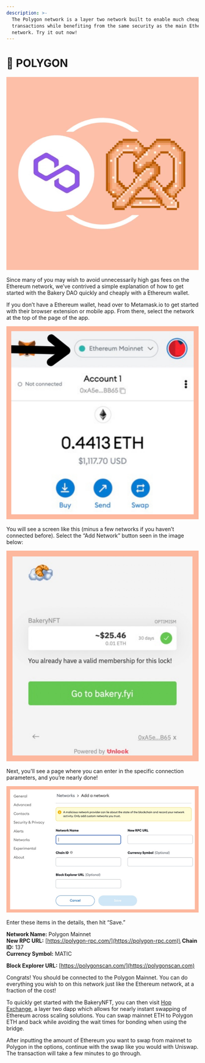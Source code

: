 ```yaml
---
description: >-
  The Polygon network is a layer two network built to enable much cheaper
  transactions while benefiting from the same security as the main Ethereum
  network. Try it out now!
---
```


# 🔗 POLYGON

![Polygon Pastry](../../.gitbook/assets/39C014A3-2506-4BC4-B8E9-8B84DBD88561.png)

Since many of you may wish to avoid unnecessarily high gas fees on the Ethereum network, we’ve contrived a simple explanation of how to get started with the Bakery DAO quickly and cheaply with a Ethereum wallet.&#x20;

If you don’t have a Ethereum wallet, head over to Metamask.io to get started with their browser extension or mobile app. From there, select the network at the top of the page of the app.

![Metamask Networks](<../../.gitbook/assets/image (15) (1) (1).png>)

You will see a screen like this (minus a few networks if you haven’t connected before). Select the “Add Network” button seen in the image below:

![Metamask Add Network Page](<../../.gitbook/assets/image (5) (1).png>)

Next, you'll see a page where you can enter in the specific connection parameters, and you’re nearly done!

![Configure Network Page](<../../.gitbook/assets/image (11) (1).png>)

Enter these items in the details, then hit “Save.”

**Network Name:** Polygon Mainnet\
**New RPC URL:** [https://polygon-rpc.com/](https://polygon-rpc.com)\
**Chain ID:** 137\
**Currency Symbol:** MATIC

**Block Explorer URL:** [ ](https://polygonscan.com)[https://polygonscan.com/](https://polygonscan.com)

Congrats! You should be connected to the Polygon Mainnet. You can do everything you wish to on this network just like the Ethereum network, at a fraction of the cost!

To quickly get started with the BakeryNFT, you can then visit [Hop Exchange](https://hop.exchange), a layer two dapp which allows for nearly instant swapping of Ethereum across scaling solutions. You can swap mainnet ETH to Polygon ETH and back while avoiding the wait times for bonding when using the bridge.

After inputting the amount of Ethereum you want to swap from mainnet to Polygon in the options, continue with the swap like you would with Uniswap. The transaction will take a few minutes to go through.
